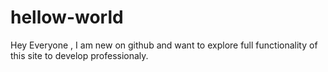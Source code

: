 # hellow-world

Hey Everyone , I am new on github and want to explore full functionality of this site to develop professionaly.
